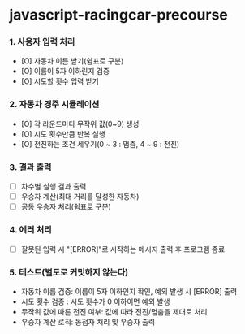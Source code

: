 # javascript-racingcar-precourse

### 1. 사용자 입력 처리

- [O] 자동차 이름 받기(쉼표로 구분)
- [O] 이름이 5자 이하린지 검증
- [O] 시도할 횟수 입력 받기

### 2. 자동차 경주 시뮬레이션

- [O] 각 라운드마다 무작위 값(0~9) 생성
- [O] 시도 횟수만큼 반복 실행
- [O] 전진하는 조건 세우기(0 ~ 3 : 멈춤, 4 ~ 9 : 전진)

### 3. 결과 출력

- [ ] 차수별 실행 결과 출력
- [ ] 우승자 계산(최대 거리를 달성한 자동차)
- [ ] 공동 우승자 처리(쉼표로 구분)

### 4. 에러 처리

- [ ] 잘못된 입력 시 "[ERROR]"로 시작하는 메시지 출력 후 프로그램 종료

### 5. 테스트(별도로 커밋하지 않는다)

- 자동차 이름 검증: 이름이 5자 이하인지 확인, 예외 발생 시 [ERROR] 출력
- 시도 횟수 검증 : 시도 횟수가 0 이하이면 예외 발생
- 무작위 값에 따른 전진 여부: 값에 따라 전진/멈춤을 제대로 처리
- 우승자 계산 로직: 동점자 처리 및 우승자 출력

